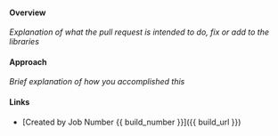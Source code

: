#### Overview

_Explanation of what the pull request is intended to do, fix or add to the libraries_

#### Approach

_Brief explanation of how you accomplished this_

#### Links

* [Created by Job Number {{ build_number }}]({{ build_url }})
